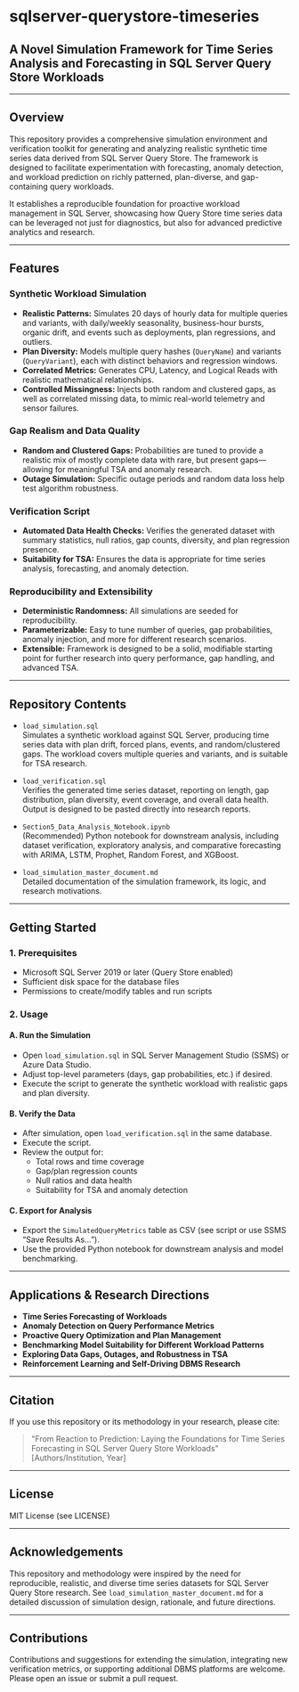 # sqlserver-querystore-timeseries
## A Novel Simulation Framework for Time Series Analysis and Forecasting in SQL Server Query Store Workloads

---

## Overview

This repository provides a comprehensive simulation environment and verification toolkit for generating and analyzing realistic synthetic time series data derived from SQL Server Query Store. The framework is designed to facilitate experimentation with forecasting, anomaly detection, and workload prediction on richly patterned, plan-diverse, and gap-containing query workloads.

It establishes a reproducible foundation for proactive workload management in SQL Server, showcasing how Query Store time series data can be leveraged not just for diagnostics, but also for advanced predictive analytics and research.

---

## Features

### Synthetic Workload Simulation
- **Realistic Patterns:** Simulates 20 days of hourly data for multiple queries and variants, with daily/weekly seasonality, business-hour bursts, organic drift, and events such as deployments, plan regressions, and outliers.
- **Plan Diversity:** Models multiple query hashes (`QueryName`) and variants (`QueryVariant`), each with distinct behaviors and regression windows.
- **Correlated Metrics:** Generates CPU, Latency, and Logical Reads with realistic mathematical relationships.
- **Controlled Missingness:** Injects both random and clustered gaps, as well as correlated missing data, to mimic real-world telemetry and sensor failures.

### Gap Realism and Data Quality
- **Random and Clustered Gaps:** Probabilities are tuned to provide a realistic mix of mostly complete data with rare, but present gaps—allowing for meaningful TSA and anomaly research.
- **Outage Simulation:** Specific outage periods and random data loss help test algorithm robustness.

### Verification Script
- **Automated Data Health Checks:** Verifies the generated dataset with summary statistics, null ratios, gap counts, diversity, and plan regression presence.
- **Suitability for TSA:** Ensures the data is appropriate for time series analysis, forecasting, and anomaly detection.

### Reproducibility and Extensibility
- **Deterministic Randomness:** All simulations are seeded for reproducibility.
- **Parameterizable:** Easy to tune number of queries, gap probabilities, anomaly injection, and more for different research scenarios.
- **Extensible:** Framework is designed to be a solid, modifiable starting point for further research into query performance, gap handling, and advanced TSA.

---

## Repository Contents

- `load_simulation.sql`  
  Simulates a synthetic workload against SQL Server, producing time series data with plan drift, forced plans, events, and random/clustered gaps. The workload covers multiple queries and variants, and is suitable for TSA research.

- `load_verification.sql`  
  Verifies the generated time series dataset, reporting on length, gap distribution, plan diversity, event coverage, and overall data health. Output is designed to be pasted directly into research reports.

- `Section5_Data_Analysis_Notebook.ipynb`  
  (Recommended) Python notebook for downstream analysis, including dataset verification, exploratory analysis, and comparative forecasting with ARIMA, LSTM, Prophet, Random Forest, and XGBoost.

- `load_simulation_master_document.md`  
  Detailed documentation of the simulation framework, its logic, and research motivations.

---

## Getting Started

### 1. Prerequisites
- Microsoft SQL Server 2019 or later (Query Store enabled)
- Sufficient disk space for the database files
- Permissions to create/modify tables and run scripts

### 2. Usage

#### A. Run the Simulation
- Open `load_simulation.sql` in SQL Server Management Studio (SSMS) or Azure Data Studio.
- Adjust top-level parameters (days, gap probabilities, etc.) if desired.
- Execute the script to generate the synthetic workload with realistic gaps and plan diversity.

#### B. Verify the Data
- After simulation, open `load_verification.sql` in the same database.
- Execute the script.
- Review the output for:
  - Total rows and time coverage
  - Gap/plan regression counts
  - Null ratios and data health
  - Suitability for TSA and anomaly detection

#### C. Export for Analysis
- Export the `SimulatedQueryMetrics` table as CSV (see script or use SSMS “Save Results As…”).
- Use the provided Python notebook for downstream analysis and model benchmarking.

---

## Applications & Research Directions

- **Time Series Forecasting of Workloads**
- **Anomaly Detection on Query Performance Metrics**
- **Proactive Query Optimization and Plan Management**
- **Benchmarking Model Suitability for Different Workload Patterns**
- **Exploring Data Gaps, Outages, and Robustness in TSA**
- **Reinforcement Learning and Self-Driving DBMS Research**

---

## Citation

If you use this repository or its methodology in your research, please cite:

> "From Reaction to Prediction: Laying the Foundations for Time Series Forecasting in SQL Server Query Store Workloads"  
> [Authors/Institution, Year]

---

## License

MIT License (see LICENSE)

---

## Acknowledgements

This repository and methodology were inspired by the need for reproducible, realistic, and diverse time series datasets for SQL Server Query Store research. See `load_simulation_master_document.md` for a detailed discussion of simulation design, rationale, and future directions.

---

## Contributions

Contributions and suggestions for extending the simulation, integrating new verification metrics, or supporting additional DBMS platforms are welcome. Please open an issue or submit a pull request.

